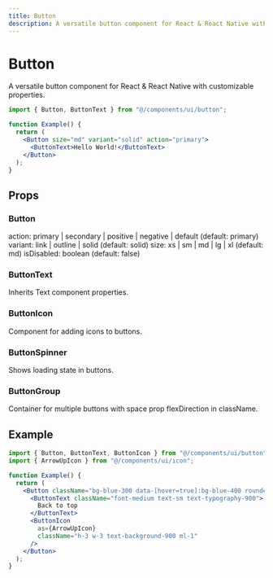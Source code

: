 ```yaml
---
title: Button
description: A versatile button component for React & React Native with customizable properties.
---
```


# Button

A versatile button component for React & React Native with customizable properties.

```jsx
import { Button, ButtonText } from "@/components/ui/button";

function Example() {
  return (
    <Button size="md" variant="solid" action="primary">
      <ButtonText>Hello World!</ButtonText>
    </Button>
  );
}
```

## Props

### Button

action: primary | secondary | positive | negative | default (default: primary)
variant: link | outline | solid (default: solid)
size: xs | sm | md | lg | xl (default: md)
isDisabled: boolean (default: false)

### ButtonText

Inherits Text component properties.

### ButtonIcon

Component for adding icons to buttons.

### ButtonSpinner

Shows loading state in buttons.

### ButtonGroup

Container for multiple buttons with space prop flexDirection in className.

## Example

```jsx
import { Button, ButtonText, ButtonIcon } from "@/components/ui/button";
import { ArrowUpIcon } from "@/components/ui/icon";

function Example() {
  return (
    <Button className="bg-blue-300 data-[hover=true]:bg-blue-400 rounded-full shadow-md">
      <ButtonText className="font-medium text-sm text-typography-900">
        Back to top
      </ButtonText>
      <ButtonIcon
        as={ArrowUpIcon}
        className="h-3 w-3 text-background-900 ml-1"
      />
    </Button>
  );
}
```
